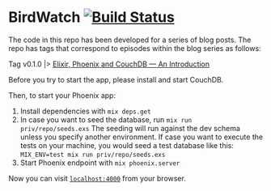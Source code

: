 BirdWatch [![Build Status](https://travis-ci.org/mkrogemann/bird_watch.svg)](https://travis-ci.org/mkrogemann/bird_watch)
===========

The code in this repo has been developed for a series of blog posts. The repo has tags that correspond to episodes within the blog series as follows:

Tag v0.1.0 |> [Elixir, Phoenix and CouchDB — An Introduction](https://blog.codecentric.de/en/2016/01/elixir-phoenix-couchdb-introduction/)

Before you try to start the app, please install and start CouchDB.

Then, to start your Phoenix app:

  1. Install dependencies with `mix deps.get`
  2. In case you want to seed the database, run `mix run priv/repo/seeds.exs`
     The seeding will run against the dev schema unless you specify another environment.
     If case you want to execute the tests on your machine, you would seed a test database like this:
     `MIX_ENV=test mix run priv/repo/seeds.exs`
  3. Start Phoenix endpoint with `mix phoenix.server`

Now you can visit [`localhost:4000`](http://localhost:4000) from your browser.
